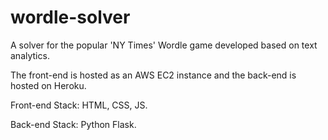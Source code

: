 # wordle-solver
A solver for the popular 'NY Times' Wordle game developed based on text analytics. 

The front-end is hosted as an AWS EC2 instance and the back-end is hosted on Heroku. 

Front-end Stack: HTML, CSS, JS. 

Back-end Stack: Python Flask.

